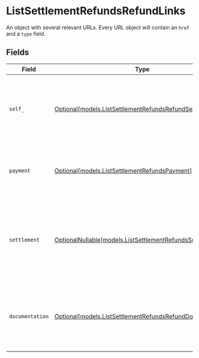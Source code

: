 # ListSettlementRefundsRefundLinks

An object with several relevant URLs. Every URL object will contain an `href` and a `type` field.


## Fields

| Field                                                                                                                       | Type                                                                                                                        | Required                                                                                                                    | Description                                                                                                                 |
| --------------------------------------------------------------------------------------------------------------------------- | --------------------------------------------------------------------------------------------------------------------------- | --------------------------------------------------------------------------------------------------------------------------- | --------------------------------------------------------------------------------------------------------------------------- |
| `self_`                                                                                                                     | [Optional[models.ListSettlementRefundsRefundSelf]](../models/listsettlementrefundsrefundself.md)                            | :heavy_minus_sign:                                                                                                          | In v2 endpoints, URLs are commonly represented as objects with an `href` and `type` field.                                  |
| `payment`                                                                                                                   | [Optional[models.ListSettlementRefundsPayment]](../models/listsettlementrefundspayment.md)                                  | :heavy_minus_sign:                                                                                                          | The API resource URL of the [payment](get-payment) that this refund belongs to.                                             |
| `settlement`                                                                                                                | [OptionalNullable[models.ListSettlementRefundsSettlement]](../models/listsettlementrefundssettlement.md)                    | :heavy_minus_sign:                                                                                                          | The API resource URL of the [settlement](get-settlement) this refund has been settled with. Not present if not<br/>yet settled. |
| `documentation`                                                                                                             | [Optional[models.ListSettlementRefundsRefundDocumentation]](../models/listsettlementrefundsrefunddocumentation.md)          | :heavy_minus_sign:                                                                                                          | In v2 endpoints, URLs are commonly represented as objects with an `href` and `type` field.                                  |